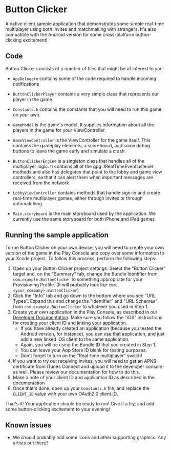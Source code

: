 # Button Clicker

A native client sample application that demonstrates some simple real-time multiplayer using both
invites and matchmaking with strangers. It's also compatible with the Android version
for some cross-platform button-clicking excitement!

## Code

Button Clicker consists of a number of files that might be of interest to you:

* `AppDelegate` contains some of the code required to handle incoming notifications

* `ButtonClickerPlayer` contains a very simple class that represents our player in
the game.

* `Constants.h` contains the constants that you will need to run this game on your own.

* `GameModel` is the game's model. It supplies information about all the players
in the game for your ViewController.

* `GameViewController` is the ViewController for the game itself. This contains the
gameplay elements, a scoreboard, and some debug buttons to leave the game early and
simulate a crash.

* `ButtonClickerEngine` is a singleton class that handles all of the multiplayer logic.
It contains all of the gpg::IRealTimeEventListener methods and also has delegates that
point to the lobby and game view controllers, so that it can alert them when important
messages are received from the network

* `LobbyViewController` contains methods that handle sign-in and create real-time
mutliplayer games, either through invites or through automatching.

* `Main.storyboard` is the main storyboard used by the application. We currently
use the same storyboard for both iPhone and iPad games

## Running the sample application

To run Button Clicker on your own device, you will need to create
your own version of the game in the Play Console and copy over some information to
your Xcode project. To follow this process, perform the following steps:

1. Open up your Button Clicker project settings. Select the "Button Clicker" target and,
  on the "Summary" tab, change the Bundle Identifier from `com.example.ButtonClicker` to
  something appropriate for your Provisioning Profile. (It will probably look like
  `com.<your_company>.ButtonClicker`)
2. Click the "Info" tab and go down to the bottom where you see "URL Types". Expand
  this and change the "Identifier" and "URL Schemes" from `com.example.ButtonClicker` to
  whatever you used in Step 1.
3. Create your own application in the Play Console, as described in our [Developer
  Documentation](https://developers.google.com/games/services/console/enabling). Make
  sure you follow the "iOS" instructions for creating your client ID and linking
  your application.
    * If you have already created an application (because you tested the Android version,
  for instance), you can use that application, and just add a new linked iOS client to the same
  application.
    * Again, you will be using the Bundle ID that you created in Step 1.
    * You can leave your App Store ID blank for testing purposes.
 	* Don't forget to turn on the "Real-time multiplayer" switch!
4. If you want to try out receiving invites, you will need to get an APNS certificate
  from iTunes Connect and upload it to the developer console as well. Please review our
  documentation for how to do this.
5. Make a note of your client ID and application ID as described in the
  documentation
6. Once that's done, open up your `Constants.h` file, and replace the `CLIENT_ID` value
  with your own OAuth2.0 client ID.

That's it! Your application should be ready to run!  Give it a try, and add some button-clicking
excitement to your evening!

## Known issues

* We should probably add some icons and other supporting graphics. Any artists out there?
